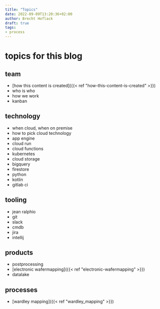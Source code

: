 ```yaml
---
title: "Topics"
date: 2022-09-09T13:20:36+02:00
author: Brecht Hoflack
draft: true
tags: 
- process
---
```


# topics for this blog

## team

- [how this content is created]({{< ref "how-this-content-is-created" >}})
- who is who
- how we work
- kanban

## technology

- when cloud,  when on premise
- how to pick cloud technology
- app engine
- cloud run
- cloud functions
- kubernetes
- cloud storage
- bigquery
- firestore
- python
- kotlin
- gitlab ci

## tooling

- jean ralphio
- git
- slack
- cmdb
- jira
- intellij

## products

- postprocessing
- [electronic wafermapping]({{< ref "electronic-wafermapping" >}})
- datalake

## processes
- [wardley mapping]({{< ref "wardley_mapping" >}})

